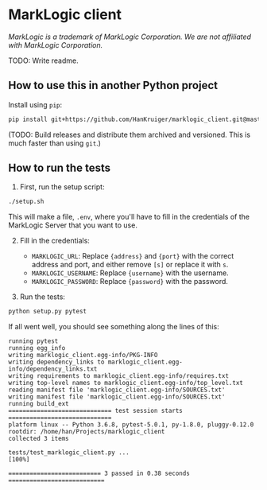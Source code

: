 # MarkLogic client
*MarkLogic is a trademark of MarkLogic Corporation. We are not affiliated with MarkLogic Corporation.*

TODO: Write readme.

## How to use this in another Python project

Install using `pip`:
```bash
pip install git+https://github.com/HanKruiger/marklogic_client.git@master
```

(TODO: Build releases and distribute them archived and versioned. This is much faster than using `git`.)


## How to run the tests

1. First, run the setup script:

```bash
./setup.sh
```
This will make a file, `.env`, where you'll have to fill in the credentials of the MarkLogic Server that you want to use.

2. Fill in the credentials:
   * `MARKLOGIC_URL`: Replace `{address}` and `{port}` with the correct address and port, and either remove `[s]` or replace it with `s`.
   * `MARKLOGIC_USERNAME`: Replace `{username}` with the username.
   * `MARKLOGIC_PASSWORD`: Replace `{password}` with the password.

3. Run the tests:
```bash
python setup.py pytest
```

If all went well, you should see something along the lines of this:
```
running pytest
running egg_info
writing marklogic_client.egg-info/PKG-INFO
writing dependency_links to marklogic_client.egg-info/dependency_links.txt
writing requirements to marklogic_client.egg-info/requires.txt
writing top-level names to marklogic_client.egg-info/top_level.txt
reading manifest file 'marklogic_client.egg-info/SOURCES.txt'
writing manifest file 'marklogic_client.egg-info/SOURCES.txt'
running build_ext
============================= test session starts =============================
platform linux -- Python 3.6.8, pytest-5.0.1, py-1.8.0, pluggy-0.12.0
rootdir: /home/han/Projects/marklogic_client
collected 3 items                                                             

tests/test_marklogic_client.py ...                                      [100%]

========================== 3 passed in 0.38 seconds ===========================
```